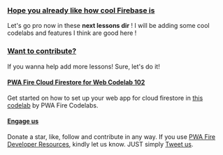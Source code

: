 ### [Hope you already like how cool Firebase is]()

Let's go pro now in these **next lessons dir** ! I will be adding some cool codelabs and features I think are good here !

### [Want to contribute?]() 

If you wanna help add more lessons! Sure, let's do it!

#### [PWA Fire Cloud Firestore for Web Codelab 102](https://pwafire.org/developer/codelabs/)
Get started on how to set up your web app for cloud firestore in [this codelab](https://github.com/mayeedwin/cloud-firestore/tree/master/lessons/102/docs) by PWA Fire Codelabs.

#### [Engage us](https://twitter.com/pwafire)
Donate a star, like, follow and contribute in any way. If you use [PWA Fire Developer Resources](https://pwafire.org/developer), kindly let us know. JUST simply [Tweet us](https://twitter.com/pwafire).
